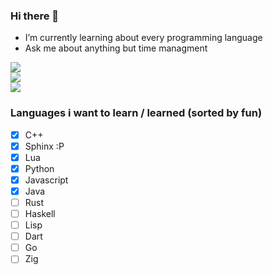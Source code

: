 ### Hi there 👋

- I’m currently learning about every programming language
- Ask me about anything but time managment

![](https://github-readme-stats.vercel.app/api?username=rankail&theme=dark&hide_border=false&include_all_commits=true&count_private=true)<br/>
![](https://github-readme-streak-stats.herokuapp.com/?user=rankail&theme=dark&hide_border=false)<br/>
![](https://github-readme-stats.vercel.app/api/top-langs/?username=rankail&theme=dark&hide_border=false&include_all_commits=true&count_private=true&layout=compact)

### Languages i want to learn / learned (sorted by fun)
- [x] C++
- [x] Sphinx :P
- [x] Lua
- [x] Python
- [x] Javascript
- [x] Java
- [ ] Rust
- [ ] Haskell
- [ ] Lisp
- [ ] Dart
- [ ] Go
- [ ] Zig
